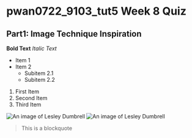 # pwan0722_9103_tut5 Week 8 Quiz 




## **Part1: Image Technique Inspiration**


**Bold Text**
*Italic Text*

- Item 1
- Item 2
  - Subitem 2.1
  - Subitem 2.2

1. First Item
2. Second Item
3. Third Item


![An image of Lesley Dumbrell](assets/Lesley%20Dumbrell%20.png)
![An image of Lesley Dumbrell](assets/Lesley%20Dumbrell%201.png)



> This is a blockquote